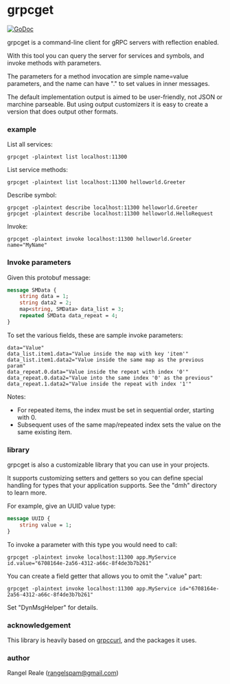 # grpcget

[![GoDoc](https://godoc.org/github.com/RangelReale/grpcget?status.svg)](http://godoc.org/github.com/RangelReale/grpcget)

grpcget is a command-line client for gRPC servers with reflection enabled.

With this tool you can query the server for services and symbols, and invoke methods with parameters.

The parameters for a method invocation are simple name=value parameters, and the name can have "." to set values in inner messages.

The default implementation output is aimed to be user-friendly, not JSON or marchine parseable.
But using output customizers it is easy to create a version that does output other formats. 

### example

List all services:

    grpcget -plaintext list localhost:11300

List service methods:

    grpcget -plaintext list localhost:11300 helloworld.Greeter 

Describe symbol:

    grpcget -plaintext describe localhost:11300 helloworld.Greeter 
    grpcget -plaintext describe localhost:11300 helloworld.HelloRequest 

Invoke:

    grpcget -plaintext invoke localhost:11300 helloworld.Greeter name="MyName"
    
### Invoke parameters

Given this protobuf message:

```proto
message SMData {
    string data = 1;
    string data2 = 2;
    map<string, SMData> data_list = 3;
    repeated SMData data_repeat = 4;
}
```
    
To set the various fields, these are sample invoke parameters:

    data="Value" 
    data_list.item1.data="Value inside the map with key 'item'" 
    data_list.item1.data2="Value inside the same map as the previous param" 
    data_repeat.0.data="Value inside the repeat with index '0'"
    data_repeat.0.data2="Value into the same index '0' as the previous"
    data_repeat.1.data2="Value inside the repeat with index '1'"
    
Notes:
* For repeated items, the index must be set in sequential order, starting with 0.
* Subsequent uses of the same map/repeated index sets the value on the same existing item.
    
### library

grpcget is also a customizable library that you can use in your projects.

It supports customizing setters and getters so you can define special handling for types that your application supports.
See the "dmh" directory to learn more.

For example, give an UUID value type:

```proto
message UUID {
    string value = 1;
}
```

To invoke a parameter with this type you would need to call:

    grpcget -plaintext invoke localhost:11300 app.MyService id.value="6708164e-2a56-4312-a66c-8f4de3b7b261"

You can create a field getter that allows you to omit the ".value" part:

    grpcget -plaintext invoke localhost:11300 app.MyService id="6708164e-2a56-4312-a66c-8f4de3b7b261"

Set "DynMsgHelper" for details. 
    
### acknowledgement

This library is heavily based on [grpccurl](https://github.com/fullstorydev/grpcurl), and the packages it uses.    
    
### author

Rangel Reale (rangelspam@gmail.com)
